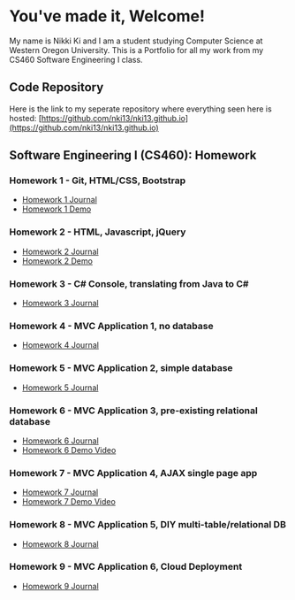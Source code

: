 # You've made it, Welcome!

My name is Nikki Ki and I am a student studying Computer Science at Western Oregon University. This is a Portfolio for all my work from my CS460 Software Engineering I class.

## Code Repository

Here is the link to my seperate repository where everything seen here is hosted: [https://github.com/nki13/nki13.github.io](https://github.com/nki13/nki13.github.io)

## Software Engineering I (CS460): Homework

### Homework 1 - Git, HTML/CSS, Bootstrap
* [Homework 1 Journal](https://nki13.github.io/CS460/HW1)
* [Homework 1 Demo](https://nki13.github.io/CS460/HW1/Demo)

### Homework 2 - HTML, Javascript, jQuery
* [Homework 2 Journal](https://nki13.github.io/CS460/HW2)
* [Homework 2 Demo](https://nki13.github.io/CS460/HW2/Demo)

### Homework 3 - C# Console, translating from Java to C#
* [Homework 3 Journal](https://nki13.github.io/CS460/HW3)

### Homework 4 - MVC Application 1, no database
* [Homework 4 Journal](https://nki13.github.io/CS460/HWK4)

### Homework 5 - MVC Application 2, simple database
* [Homework 5 Journal](https://nki13.github.io/CS460/HW5)

### Homework 6 - MVC Application 3, pre-existing relational database
* [Homework 6 Journal](https://nki13.github.io/CS460/HW6)
* [Homework 6 Demo Video](https://www.youtube.com/watch?v=4OX-1DG7mv0)

### Homework 7 - MVC Application 4, AJAX single page app
* [Homework 7 Journal](https://nki13.github.io/CS460/HW7)
* [Homework 7 Demo Video](https://www.youtube.com/watch?v=J62z3aDg0pk)

### Homework 8 - MVC Application 5, DIY multi-table/relational DB
* [Homework 8 Journal](https://nki13.github.io/CS460/HW8)

### Homework 9 - MVC Application 6, Cloud Deployment
* [Homework 9 Journal](https://nki13.github.io/CS460/HW9)